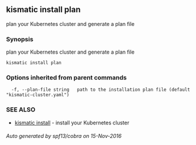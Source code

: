 ## kismatic install plan

plan your Kubernetes cluster and generate a plan file

### Synopsis


plan your Kubernetes cluster and generate a plan file

```
kismatic install plan
```

### Options inherited from parent commands

```
  -f, --plan-file string   path to the installation plan file (default "kismatic-cluster.yaml")
```

### SEE ALSO
* [kismatic install](kismatic_install.md)	 - install your Kubernetes cluster

###### Auto generated by spf13/cobra on 15-Nov-2016

